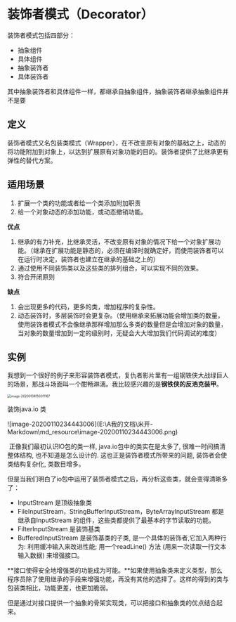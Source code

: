 # 装饰者模式（Decorator）



装饰者模式包括四部分：

- 抽象组件
- 具体组件
- 抽象装饰者
- 具体装饰者

其中抽象装饰者和具体组件一样，都继承自抽象组件，抽象装饰者继承抽象组件并不是要



## 定义

​	装饰者模式又名包装类模式（Wrapper），在不改变原有对象的基础之上，动态的将功能附加到对象上，以达到扩展原有对象功能的目的。装饰者提供了比继承更有弹性的替代方案。



## 适用场景

1. 扩展一个类的功能或者给一个类添加附加职责
2. 给一个对象动态的添加功能，或动态撤销功能。

**优点** 

1. 继承的有力补充，比继承灵活，不改变原有对象的情况下给一个对象扩展功能。（继承在扩展功能是静态的，必须在编译时就确定好，而使用装饰者可以在运行时决定，装饰者也建立在继承的基础之上的）
2. 通过使用不同装饰类以及这些类的排列组合，可以实现不同的效果。
3. 符合开闭原则

**缺点** 

1. 会出现更多的代码，更多的类，增加程序的复杂性。
2. 动态装饰时，多层装饰时会更复杂。（使用继承来拓展功能会增加类的数量，使用装饰者模式不会像继承那样增加那么多类的数量但是会增加对象的数量，当对象的数量增加到一定的级别时，无疑会大大增加我们代码调试的难度）



## 实例

​	我想到一个很好的例子来形容装饰者模式，复仇者影片里有一组钢铁侠大战绿巨人的场景，那战斗场面叫一个酣畅淋漓。我比较感兴趣的是**钢铁侠的反浩克装甲**。



<img src="E:\A我的文档\米开- Markdown\md_resource\image-20200108150311167.png" alt="image-20200108150311167" style="zoom: 50%;" />



装饰java.io 类



![image-20200110234443006](E:\A我的文档\米开- Markdown\md_resource\image-20200110234443006.png)

​	正像我们最初认识IO包的类一样, java.io包中的类实在是太多了, 很难一时间搞清整体结构, 也不知道是怎么设计的. 这也正是装饰者模式所带来的问题, 装饰者会使类结构复杂化, 类数目增多。

​	但是当我们明白了io包中运用了装饰者模式之后，再分析这些类，就会变得清晰多了：

- InputStream 是顶级抽象类
- FileInputStream，StringBufferInputStream，ByteArrayInputStream 都是继承自InputStream 的组件，这些类都提供了最基本的字节读取的功能。
- FilterInputStream 是装饰基类
- BufferedInputStream 是装饰基类的子类, 是一个具体的装饰者,它加入两种行为: 利用缓冲输入来改进性能;
  用一个readLine() 方法 (用来一次读取一行文本输入数据) 来增强接口。



​	**接口使得安全地增强类的功能成为可能。**如果使用抽象类来定义类型，那么程序员除了使用继承的手段来增强功能，再没有其他的选择了。这样的得到的类与包装类相比，功能更差，也更加脆弱。

​	但是通过对接口提供一个抽象的骨架实现类，可以把接口和抽象类的优点结合起来。



